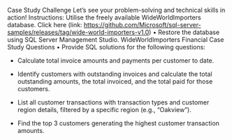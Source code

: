  Case Study Challenge
Let’s see your problem-solving and technical skills in action!
Instructions:
Utilise the freely available WideWorldImporters database. Click here (link:
https://github.com/Microsoft/sql-server-samples/releases/tag/wide-world-importers-v1.0)
• Restore the database using SQL Server Management Studio.
WideWorldImporters Financial Case Study Questions
• Provide SQL solutions for the following questions:

- Calculate total invoice amounts and payments per customer to date.
  
- Identify customers with outstanding invoices and calculate the total outstanding
  amounts, the total invoiced, and the total paid for those customers.
  
- List all customer transactions with transaction types and customer region details,
 filtered by a specific region (e.g., “Oakview”).

- Find the top 3 customers generating the highest customer transaction amounts.
